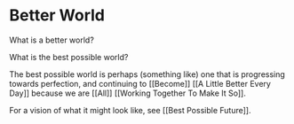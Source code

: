 # Better World
What is a better world? 

What is the best possible world? 

The best possible world is perhaps (something like) one that is progressing towards perfection, and continuing to [[Become]] [[A Little Better Every Day]] because we are [[All]] [[Working Together To Make It So]]. 

For a vision of what it might look like, see [[Best Possible Future]]. 
